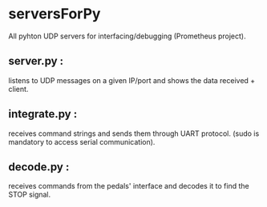 # serversForPy

All pyhton UDP servers for interfacing/debugging (Prometheus project).

## server.py :
listens to UDP messages on a given IP/port and shows the data received + client.

## integrate.py :
receives command strings and sends them through UART protocol. (sudo is mandatory to access serial communication).

## decode.py :
receives commands from the pedals' interface and decodes it to find the STOP signal.
